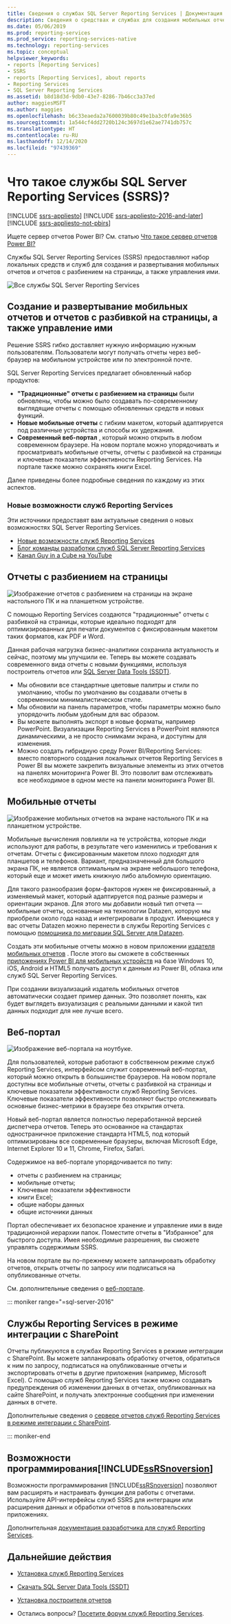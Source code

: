 ```yaml
---
title: Сведения о службах SQL Server Reporting Services | Документация Майкрософт
description: Сведения о средствах и службах для создания мобильных отчетов и отчетов Reporting Services с разбивкой на страницы в локальной среде.
ms.date: 05/06/2019
ms.prod: reporting-services
ms.prod_service: reporting-services-native
ms.technology: reporting-services
ms.topic: conceptual
helpviewer_keywords:
- reports [Reporting Services]
- SSRS
- reports [Reporting Services], about reports
- Reporting Services
- SQL Server Reporting Services
ms.assetid: b8d18d3d-9db0-43e7-8286-7b46cc3a37ed
author: maggiesMSFT
ms.author: maggies
ms.openlocfilehash: b6c33eaeda2a7600039b80c49e1ba3c0fa9e36b5
ms.sourcegitcommit: 1a544cf4dd2720b124c3697d1e62ae7741db757c
ms.translationtype: HT
ms.contentlocale: ru-RU
ms.lasthandoff: 12/14/2020
ms.locfileid: "97439369"
---
```

# <a name="what-is-sql-server-reporting-services-ssrs"></a>Что такое службы SQL Server Reporting Services (SSRS)?

[!INCLUDE [ssrs-appliesto](../includes/ssrs-appliesto.md)] [!INCLUDE [ssrs-appliesto-2016-and-later](../includes/ssrs-appliesto-2016-and-later.md)] [!INCLUDE [ssrs-appliesto-not-pbirs](../includes/ssrs-appliesto-not-pbirs.md)]

Ищете сервер отчетов Power BI? См. статью [Что такое сервер отчетов Power BI?](https://docs.microsoft.com/power-bi/report-server/get-started)

Службы SQL Server Reporting Services (SSRS) предоставляют набор локальных средств и служб для создания и развертывания мобильных отчетов и отчетов с разбиением на страницы, а также управления ими.

![Все службы SQL Server Reporting Services](../reporting-services/media/ss-reporting-services-all-together.png "Все службы SQL Server Reporting Services")

## <a name="create-deploy-and-manage-mobile-and-paginated-reports"></a>Создание и развертывание мобильных отчетов и отчетов с разбивкой на страницы, а также управление ими

Решение SSRS гибко доставляет нужную информацию нужным пользователям. Пользователи могут получать отчеты через веб-браузер на мобильном устройстве или по электронной почте.

SQL Server Reporting Services предлагает обновленный набор продуктов:

* **"Традиционные" отчеты с разбиением на страницы** были обновлены, чтобы можно было создавать по-современному выглядящие отчеты с помощью обновленных средств и новых функций.
* **Новые мобильные отчеты** с гибким макетом, который адаптируется под различные устройства и способы их удержания.
* **Современный веб-портал** , который можно открыть в любом современном браузере. На новом портале можно упорядочивать и просматривать мобильные отчеты, отчеты с разбивкой на страницы и ключевые показатели эффективности Reporting Services. На портале также можно сохранять книги Excel.

Далее приведены более подробные сведения по каждому из этих аспектов.

### <a name="whats-new-in-reporting-services"></a>Новые возможности служб Reporting Services

Эти источники предоставят вам актуальные сведения о новых возможностях SQL Server Reporting Services.

* [Новые возможности служб Reporting Services](../reporting-services/what-s-new-in-sql-server-reporting-services-ssrs.md)
* [Блог команды разработки служб SQL Server Reporting Services](https://blogs.msdn.microsoft.com/sqlrsteamblog/)
* [Канал Guy in a Cube на YouTube](https://www.youtube.com/channel/UCFp1vaKzpfvoGai0vE5VJ0w)

## <a name="paginated-reports"></a>Отчеты с разбиением на страницы

![Изображение отчетов с разбиением на страницы на экране настольного ПК и на планшетном устройстве.](../reporting-services/media/ssrs-paginated-reports.png)

С помощью Reporting Services создаются "традиционные" отчеты с разбивкой на страницы, которые идеально подходят для оптимизированных для печати документов с фиксированным макетом таких форматов, как PDF и Word.

Данная рабочая нагрузка бизнес-аналитики сохранила актуальность и сейчас, поэтому мы улучшили ее. Теперь вы можете создавать современного вида отчеты с новыми функциями, используя построитель отчетов или [SQL Server Data Tools (SSDT)](../reporting-services/tools/reporting-services-in-sql-server-data-tools-ssdt.md).

* Мы обновили все стандартные цветовые палитры и стили по умолчанию, чтобы по умолчанию вы создавали отчеты в современном минималистическом стиле.
* Мы обновили на панель параметров, чтобы параметры можно было упорядочить любым удобным для вас образом.
* Вы можете выполнять экспорт в новые форматы, например PowerPoint. Визуализации Reporting Services в PowerPoint являются динамическими, а не просто снимками экрана, и доступны для изменения.
* Можно создать гибридную среду Power BI/Reporting Services: вместо повторного создания локальных отчетов Reporting Services в Power BI вы можете закрепить визуальные элементы из этих отчетов на панелях мониторинга Power BI. Это позволит вам отслеживать все необходимое в одном месте на панели мониторинга Power BI.

## <a name="mobile-reports"></a>Мобильные отчеты

![Изображение мобильных отчетов на экране настольного ПК и на планшетном устройстве.](../reporting-services/media/ssrs-mobile-reports.png)

Мобильные вычисления повлияли на те устройства, которые люди используют для работы, в результате чего изменились и требования к отчетам. Отчеты с фиксированным макетом плохо подходят для планшетов и телефонов. Вариант, предназначенный для большого экрана ПК, не является оптимальным на экране небольшого телефона, который еще и может иметь книжную либо альбомную ориентацию.

Для такого разнообразия форм-факторов нужен не фиксированный, а изменяемый макет, который адаптируется под разные размеры и ориентации экранов. Для этого мы добавили новый тип отчета — мобильные отчеты, основанные на технологии Datazen, которую мы приобрели около года назад и интегрировали в продукт. Имеющиеся у вас отчеты Datazen можно перенести в службы Reporting Services с помощью [помощника по миграции SQL Server для Datazen](https://www.microsoft.com/download/details.aspx?id=53128).

Создать эти мобильные отчеты можно в новом приложении [издателя мобильных отчетов](../reporting-services/mobile-reports/create-mobile-reports-with-sql-server-mobile-report-publisher.md) . После этого вы сможете в собственных [приложениях Power BI для мобильных устройств](https://powerbi.microsoft.com/documentation/powerbi-power-bi-apps-for-mobile-devices/) на базе Windows 10, iOS, Android и HTML5 получать доступ к данным из Power BI, облака или служб SQL Server Reporting Services.

При создании визуализаций издатель мобильных отчетов автоматически создает пример данных. Это позволяет понять, как будет выглядеть визуализация с реальными данными и какой тип данных подходит для нее лучше всего.

## <a name="web-portal"></a>Веб-портал

![Изображение веб-портала на ноутбуке.](../reporting-services/media/ssrs-web-portal.png)

Для пользователей, которые работают в собственном режиме служб Reporting Services, интерфейсом служит современный веб-портал, который можно открыть в большинстве браузеров. На новом портале доступны все мобильные отчеты, отчеты с разбивкой на страницы и ключевые показатели эффективности служб Reporting Services. Ключевые показатели эффективности позволяют быстро отслеживать основные бизнес-метрики в браузере без открытия отчета.

Новый веб-портал является полностью переработанной версией диспетчера отчетов. Теперь это основанное на стандартах одностраничное приложение стандарта HTML5, под который оптимизированы все современные браузеры, включая Microsoft Edge, Internet Explorer 10 и 11, Chrome, Firefox, Safari.

Содержимое на веб-портале упорядочивается по типу:

* отчеты с разбиением на страницы;
* мобильные отчеты; 
* Ключевые показатели эффективности
* книги Excel;
* общие наборы данных
* общие источники данных

Портал обеспечивает их безопасное хранение и управление ими в виде традиционной иерархии папок. Поместите отчеты в "Избранное" для быстрого доступа. Имея необходимые разрешения, вы сможете управлять содержимым SSRS.

На новом портале вы по-прежнему можете запланировать обработку отчетов, открыть отчеты по запросу или подписаться на опубликованные отчеты.

См. дополнительные сведения о [веб-портале](../reporting-services/web-portal-ssrs-native-mode.md).

::: moniker range="=sql-server-2016"

## <a name="reporting-services-in-sharepoint-integrated-mode"></a>Службы Reporting Services в режиме интеграции с SharePoint

Отчеты публикуются в службах Reporting Services в режиме интеграции с SharePoint. Вы можете запланировать обработку отчетов, обратиться к ним по запросу, подписаться на опубликованные отчеты и экспортировать отчеты в другие приложения (например, Microsoft Excel). С помощью служб Reporting Services также можно создавать предупреждения об изменении данных в отчетах, опубликованных на сайте SharePoint, и получать электронные сообщения при изменении данных в отчете.  

Дополнительные сведения о [сервере отчетов служб Reporting Services в режиме интеграции с SharePoint](../reporting-services/report-server-sharepoint/reporting-services-report-server-sharepoint-mode.md).

::: moniker-end

## <a name="ssrsnoversion-programming-features"></a>Возможности программирования[!INCLUDE[ssRSnoversion](../includes/ssrsnoversion-md.md)]

Возможности программирования [!INCLUDE[ssRSnoversion](../includes/ssrsnoversion-md.md)] позволяют вам расширять и настраивать функции для работы с отчетами. Используйте API-интерфейсы служб SSRS для интеграции или расширения данных и обработки отчетов в пользовательских приложениях.

Дополнительная [документация разработчика для служб Reporting Services](../reporting-services/reporting-services-developer-documentation.md).

## <a name="next-steps"></a>Дальнейшие действия

* [Установка служб Reporting Services](../reporting-services/install-windows/install-reporting-services.md)
* [Скачать SQL Server Data Tools (SSDT)](https://go.microsoft.com/fwlink/?LinkID=616714)
* [Установка построителя отчетов](../reporting-services/install-windows/install-report-builder.md)

* Остались вопросы? [Посетите форум служб Reporting Services](https://go.microsoft.com/fwlink/?LinkId=620231).
